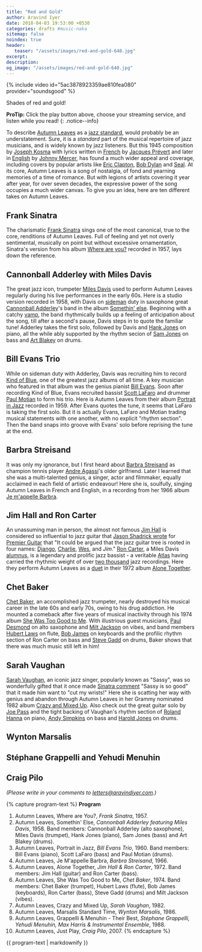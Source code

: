 ```yaml
---
title: "Red and Gold"
author: Aravind Iyer
date: 2018-04-03 19:53:00 +0530
categories: drafts #music-naka
sitemap: false
noindex: true
header:
   teaser: "/assets/images/red-and-gold-640.jpg"
excerpt:
description:
og_image: "/assets/images/red-and-gold-640.jpg"
---
```

{% include video id="5ac3878923359ae810fea080" provider="soundsgood" %}
<figcaption> Shades of red and gold!</figcaption>

**ProTip:** Click the play button <i class="fas fa-play-circle" color="#52adc8" aria-hidden="true"></i> above, choose your streaming service, and listen while you read!
{: .notice--info}

To describe [Autumn Leaves](https://en.wikipedia.org/wiki/Autumn_Leaves_(1945_song)) as a [jazz standard](https://en.wikipedia.org/wiki/Jazz_standard), would probably be an understatement. Sure, it is a *standard* part of the musical repertoire of jazz musicians, and is widely known by jazz listeners. But this 1945 composition by [Joseph Kosma](https://en.wikipedia.org/wiki/Joseph_Kosma) with lyrics written in [French](https://genius.com/Jacques-prevert-les-feuilles-mortes-annotated) by [Jacques Prévert](https://en.wikipedia.org/wiki/Jacques_Pr%C3%A9vert) and later in [English](https://genius.com/Johnny-mercer-autumn-leaves-lyrics) by [Johnny Mercer](https://en.wikipedia.org/wiki/Johnny_Mercer), has found a much wider appeal and coverage, including covers by popular artists like [Eric Clapton](https://en.wikipedia.org/wiki/Eric_Clapton), [Bob Dylan](https://en.wikipedia.org/wiki/Bob_Dylan) and [Seal](https://en.wikipedia.org/wiki/Seal_(musician)). At its core, Autumn Leaves is a song of nostalgia, of fond and yearning memories of a time of romance. But with legions of artists covering it year after year, for over seven decades, the expressive power of the song occupies a much wider canvas. To give you an idea, here are ten different takes on Autumn Leaves.

## Frank Sinatra
The charismatic [Frank Sinatra](https://en.wikipedia.org/wiki/Frank_Sinatra) sings one of the most canonical, true to the core, renditions of Autumn Leaves. Full of feeling and yet not overly sentimental, musically on point but without excessive ornamentation, Sinatra's version from his album [Where are you?](https://en.wikipedia.org/wiki/Where_Are_You%3F_(Frank_Sinatra_album)) recorded in 1957, lays down the reference.

## Cannonball Adderley with Miles Davis
The great jazz icon, trumpeter [Miles Davis](https://en.wikipedia.org/wiki/Miles_Davis) used to perform Autumn Leaves regularly during his live performances in the early 60s. Here is a studio version recorded in 1958, with Davis on [sideman](https://en.wikipedia.org/wiki/Session_musician) duty in saxophone great [Cannonball Adderley](https://en.wikipedia.org/wiki/Cannonball_Adderley)'s band in the album [Somethin' else](https://en.wikipedia.org/wiki/Somethin%27_Else_(Cannonball_Adderley_album)). Beginning with a catchy [vamp](http://ccnmtl.columbia.edu/projects/jazzglossary/v/vamp.html), the band rhythmically builds up a feeling of anticipation about the song, till after a second's pause, Davis steps in to quote the familiar tune! Adderley takes the first solo, followed by Davis and [Hank Jones](https://en.wikipedia.org/wiki/Hank_Jones) on piano, all the while ably supported by the rhythm secion of [Sam Jones](https://en.wikipedia.org/wiki/Sam_Jones_(musician)) on bass and [Art Blakey](https://en.wikipedia.org/wiki/Art_Blakey) on drums.

## Bill Evans Trio
While on sideman duty with Adderley, Davis was recruiting him to record [Kind of Blue](https://en.wikipedia.org/wiki/Kind_of_Blue), one of the greatest jazz albums of all time. A key musician who featured in that album was the genius pianist [Bill Evans](https://en.wikipedia.org/wiki/Bill_Evans). Soon after recording Kind of Blue, Evans recruited bassist [Scott LaFaro](https://en.wikipedia.org/wiki/Scott_LaFaro) and drummer [Paul Motian](https://en.wikipedia.org/wiki/Paul_Motian) to form his trio. Here is Autumn Leaves from their album [Portrait in Jazz](https://en.wikipedia.org/wiki/Portrait_in_Jazz) recorded in 1959. After Evans quotes the tune, it seems that LaFaro is taking the first solo. But it is actually Evans, LaFaro and Motian trading musical statements with one another, with no explicit "rhythm section". Then the band snaps into groove with Evans' solo before reprising the tune at the end.

## Barbra Streisand
It was only my ignorance, but I first heard about [Barbra Streisand](https://en.wikipedia.org/wiki/Barbra_Streisand) as champion tennis player [Andre Agassi](https://en.wikipedia.org/wiki/Andre_Agassi)'s older girlfriend. Later I learned that she was a multi-talented genius, a singer, actor and filmmaker, equally acclaimed in each field of artistic endeavour! Here she is, soulfully, singing Autumn Leaves in French and English, in a recording from her 1966 album [Je m'appelle Barbra](https://en.wikipedia.org/wiki/Je_m%27appelle_Barbra).

## Jim Hall and Ron Carter
An unassuming man in person, the almost not famous [Jim Hall](https://en.wikipedia.org/wiki/Jim_Hall_(musician)) is considered so influential to jazz guitar that [Jason Shadrick wrote](http://www.premierguitar.com/articles/20043-remembering-jim-hall-1930-2013) for [Premier Guitar](https://www.premierguitar.com/) that "It could be argued that the jazz guitar tree is rooted in four names: [Django](https://en.wikipedia.org/wiki/Django_Reinhardt), [Charlie](https://en.wikipedia.org/wiki/Charlie_Christian), [Wes](https://en.wikipedia.org/wiki/Wes_Montgomery), and *Jim*." [Ron Carter](https://en.wikipedia.org/wiki/Ron_Carter), a Miles Davis [alumnus](https://en.wikipedia.org/wiki/Miles_Davis_Quintet#Second_great_quintet_(1964-68)), is a legendary and prolific jazz bassist - a veritable [Atlas](https://en.wikipedia.org/wiki/Atlas_(mythology)) having carried the rhythmic weight of over [two thousand](http://www.guinnessworldrecords.com/news/2016/1/ron-carter-earns-world-record-as-the-most-recorded-jazz-bassist-in-history-411828) jazz recordings. Here they perform Autumn Leaves as a [duet](https://en.wikipedia.org/wiki/Duet) in their 1972 album [Alone Together](https://en.wikipedia.org/wiki/Alone_Together_(Ron_Carter_and_Jim_Hall_album)).

## Chet Baker
[Chet Baker](https://www.allmusic.com/artist/chet-baker-mn0000094210/biography), an accomplished jazz trumpeter, nearly destroyed his musical career in the late 60s and early 70s, owing to his drug addiction. He mounted a comeback after five years of musical inactivity through his 1974 album [She Was Too Good to Me](https://en.wikipedia.org/wiki/She_Was_Too_Good_to_Me). With illustrious guest musicians, [Paul Desmond](https://en.wikipedia.org/wiki/Paul_Desmond) on alto saxophone and [Milt Jackson](https://en.wikipedia.org/wiki/Milt_Jackson) on vibes, and band members [Hubert Laws](https://en.wikipedia.org/wiki/Hubert_Laws) on flute, [Bob James](https://en.wikipedia.org/wiki/Bob_James_(musician)) on keyboards and the profilic rhythm section of Ron Carter on bass and [Steve Gadd](https://en.wikipedia.org/wiki/Steve_Gadd) on drums, Baker shows that there was much music still left in him!

## Sarah Vaughan
[Sarah Vaughan](https://en.wikipedia.org/wiki/Sarah_Vaughan), an iconic jazz singer, popularly known as "Sassy", was so wonderfully gifted that it once made [Sinatra comment](https://books.google.co.in/books?id=NVcEAAAAMBAJ&pg=PA27&redir_esc=y#v=onepage&q&f=false) "Sassy is so good" that it made him want to "cut my wrists!" Here she is scatting her way with genius and abandon through Autumn Leaves in her Grammy nominated 1982 album [Crazy and Mixed Up](https://en.wikipedia.org/wiki/Crazy_and_Mixed_Up). Also check out the great guitar solo by [Joe Pass](https://en.wikipedia.org/wiki/Joe_Pass) and the tight backing of Vaughan's rhythm section of [Roland Hanna](https://en.wikipedia.org/wiki/Roland_Hanna) on piano, [Andy Simpkins](https://en.wikipedia.org/wiki/Andy_Simpkins) on bass and [Harold Jones](https://en.wikipedia.org/wiki/Harold_Jones_(drummer)) on drums.

## Wynton Marsalis

## Stéphane Grappelli and Yehudi Menuhin

## Craig Pilo

*(Please write in your comments to [letters@aravindiyer.com](mailto:letters@aravindiyer.com).)*

{% capture program-text %}
**Program**

1. Autumn Leaves, Where are You?, *Frank Sinatra*, 1957.
2. Autumn Leaves, Somethin' Else, *Cannonball Adderley featuring Miles Davis*, 1958. Band members: Cannonball Adderley (alto saxophone), Miles Davis (trumpet), Hank Jones (piano), Sam Jones (bass) and Art Blakey (drums).
3. Autumn Leaves, Portrait in Jazz, *Bill Evans Trio*, 1960. Band members: Bill Evans (piano), Scott LaFaro (bass) and Paul Motian (drums).
4. Autumn Leaves, Je M'appelle Barbra, *Barbra Streisand*, 1966.
5. Autumn Leaves, Alone Together, *Jim Hall & Ron Carter*, 1972. Band members: Jim Hall (guitar) and Ron Carter (bass).
6. Autumn Leaves, She Was Too Good to Me, *Chet Baker*, 1974. Band members: Chet Baker (trumpet), Hubert Laws (flute), Bob James (keyboards), Ron Carter (bass), Steve Gadd (drums) and Milt Jackson (vibes).
7. Autumn Leaves, Crazy and Mixed Up, *Sarah Vaughan*, 1982.
8. Autumn Leaves, Marsalis Standard Time, *Wynton Marsalis*, 1986.
9. Autumn Leaves, Grappelli & Menuhin - Their Best, *Stéphane Grappelli, Yehudi Menuhin, Max Harris & Instrumental Ensemble*, 1988.
10. Autumn Leaves, Just Play, *Craig Pilo*, 2007.
{% endcapture %}

<div class="notice--info">
  {{ program-text | markdownify }}
</div>
